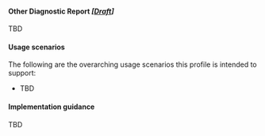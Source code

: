 #### Other Diagnostic Report *[[Draft](http://hl7.org/fhir/r4/valueset-publication-status.html)]*
TBD

#### Usage scenarios
The following are the overarching usage scenarios this profile is intended to support:
* TBD

#### Implementation guidance
TBD
